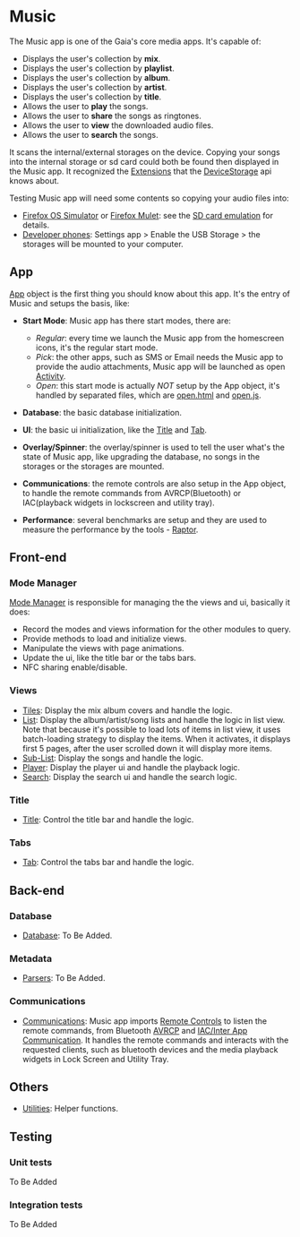 # Music

The Music app is one of the Gaia's core media apps. It's capable of:

- Displays the user's collection by **mix**.
- Displays the user's collection by **playlist**.
- Displays the user's collection by **album**.
- Displays the user's collection by **artist**.
- Displays the user's collection by **title**.
- Allows the user to **play** the songs.
- Allows the user to **share** the songs as ringtones.
- Allows the user to **view** the downloaded audio files.
- Allows the user to **search** the songs.

It scans the internal/external storages on the device. Copying your songs into the internal storage or sd card could both be found then displayed in the Music app. It recognized the [Extensions](https://dxr.mozilla.org/mozilla-central/source/toolkit/content/devicestorage.properties) that the [DeviceStorage](https://developer.mozilla.org/en-US/docs/Web/API/Device_Storage_API) api knows about.

Testing Music app will need some contents so copying your audio files into:

- [Firefox OS Simulator](https://developer.mozilla.org/en-US/docs/Tools/Firefox_OS_Simulator) or [Firefox Mulet](https://wiki.mozilla.org/Mulet): see the [SD card emulation](https://developer.mozilla.org/en/docs/Tools/Firefox_OS_Simulator#SD_card_emulation) for details.
- [Developer phones](https://developer.mozilla.org/en-US/Firefox_OS/Phone_guide): Settings app > Enable the USB Storage > the storages will be mounted to your computer.

## App

[App](js/music.js) object is the first thing you should know about this app. It's the entry of Music and setups the basis, like:

- **Start Mode**: Music app has there start modes, there are:
  - *Regular*: every time we launch the Music app from the homescreen icons, it's the regular start mode.
  - *Pick*: the other apps, such as SMS or Email needs the Music app to provide the audio attachments, Music app will be launched as open [Activity](https://developer.mozilla.org/en-US/docs/Web/API/Web_Activities).
  - *Open*: this start mode is actually *NOT* setup by the App object, it's handled by separated files, which are [open.html](open.html) and [open.js](js/open.js).

- **Database**: the basic database initialization.
- **UI**: the basic ui initialization, like the [Title](js/ui/title_bar.js) and [Tab](js/ui/tab_bar.js).
- **Overlay/Spinner**: the overlay/spinner is used to tell the user what's the state of Music app, like upgrading the database, no songs in the storages or the storages are mounted.
- **Communications**: the remote controls are also setup in the App object, to handle the remote commands from AVRCP(Bluetooth) or IAC(playback widgets in lockscreen and utility tray).
- **Performance**: several benchmarks are setup and they are used to measure the performance by the tools - [Raptor](https://developer.mozilla.org/en-US/Firefox_OS/Automated_testing/Raptor).

## Front-end

### Mode Manager

[Mode Manager](js/ui/views/mode_manager.js) is responsible for managing the the views and ui, basically it does:

- Record the modes and views information for the other modules to query.
- Provide methods to load and initialize views.
- Manipulate the views with page animations.
- Update the ui, like the title bar or the tabs bars.
- NFC sharing enable/disable.

### Views

- [Tiles](js/ui/views/tiles_view.js): Display the mix album covers and handle the logic.
- [List](js/ui/views/list_view.js): Display the album/artist/song lists and handle the logic in list view. Note that because it's possible to load lots of items in list view, it uses batch-loading strategy to display the items. When it activates, it displays first 5 pages, after the user scrolled down it will display more items.
- [Sub-List](js/ui/views/subList_view.js): Display the songs and handle the logic.
- [Player](js/ui/views/player_view.js): Display the player ui and handle the playback logic.
- [Search](js/ui/views/search_view.js): Display the search ui and handle the search logic.

### Title

- [Title](js/ui/title_bar.js): Control the title bar and handle the logic.

### Tabs

- [Tab](js/ui/tab_bar.js): Control the tabs bar and handle the logic.

## Back-end

### Database

- [Database](js/db.js): To Be Added.

### Metadata

- [Parsers](js/metadata): To Be Added.

### Communications

- [Communications](js/communications.js): Music app imports [Remote Controls](https://github.com/mozilla-b2g/gaia/blob/master/shared/js/media/remote_controls.js) to listen the remote commands, from Bluetooth [AVRCP](https://en.wikipedia.org/wiki/List_of_Bluetooth_profiles#Audio.2FVideo_Remote_Control_Profile_.28AVRCP.29) and [IAC/Inter App Communication](https://wiki.mozilla.org/WebAPI/Inter_App_Communication). It handles the remote commands and interacts with the requested clients, such as bluetooth devices and the media playback widgets in Lock Screen and Utility Tray.

## Others

- [Utilities](js/utils.js): Helper functions.

## Testing

### Unit tests

To Be Added

### Integration tests

To Be Added
